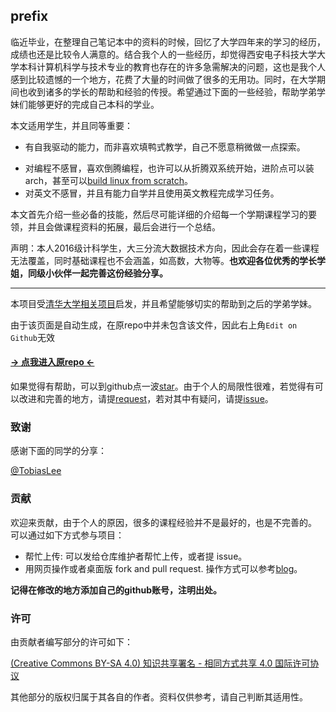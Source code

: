 ## prefix

临近毕业，在整理自己笔记本中的资料的时候，回忆了大学四年来的学习的经历，成绩也还是比较令人满意的。结合我个人的一些经历，却觉得西安电子科技大学大学本科计算机科学与技术专业的教育也存在的许多急需解决的问题，这也是我个人感到比较遗憾的一个地方，花费了大量的时间做了很多的无用功。同时，在大学期间也收到诸多的学长的帮助和经验的传授。希望通过下面的一些经验，帮助学弟学妹们能够更好的完成自己本科的学业。

本文适用学生，并且同等重要：

+ 有自我驱动的能力，而非喜欢填鸭式教学，自己不愿意稍微做一点探索。

- 对编程不感冒，喜欢倒腾编程，也许可以从折腾双系统开始，进阶点可以装arch，甚至可以[build linux from scratch](<http://www.linuxfromscratch.org/>)。
- 对英文不感冒，并且有能力自学并且使用英文教程完成学习任务。



本文首先介绍一些必备的技能，然后尽可能详细的介绍每一个学期课程学习的要领，并且会做课程资料的拓展，最后会进行一个总结。



声明：本人2016级计科学生，大三分流大数据技术方向，因此会存在着一些课程无法覆盖，同时基础课程也不会涵盖，如高数，大物等。__也欢迎各位优秀的学长学姐，同级小伙伴一起完善这份经验分享。__



_____________________________





本项目受[清华大学相关项目](<https://github.com/PKUanonym/REKCARC-TSC-UHT>)启发，并且希望能够切实的帮助到之后的学弟学妹。

由于该页面是自动生成，在原repo中并未包含该文件，因此右上角`Edit on Github`无效

#### [→ 点我进入原repo ←](<https://github.com/baolintian/XDU_CS_Learning>) 

如果觉得有帮助，可以到github点一波[star](https://github.com/baolintian/XDU_CS_Learning)。由于个人的局限性很难，若觉得有可以改进和完善的地方，请提[request](https://github.com/baolintian/XDU_CS_Learning/pulls)，若对其中有疑问，请提[issue](https://github.com/baolintian/XDU_CS_Learning/issues)。



### 致谢

感谢下面的同学的分享：

[@TobiasLee](https://github.com/TobiasLee)



### 贡献

欢迎来贡献，由于个人的原因，很多的课程经验并不是最好的，也是不完善的。
可以通过如下方式参与项目：
+ 帮忙上传: 可以发给仓库维护者帮忙上传，或者提 issue。
+ 用网页操作或者桌面版 fork and pull request. 操作方式可以参考[blog](https://blog.csdn.net/qq_29277155/article/details/51048990)。

__记得在修改的地方添加自己的github账号，注明出处。__



### 许可

由贡献者编写部分的许可如下：

[(Creative Commons BY-SA 4.0) 知识共享署名 - 相同方式共享 4.0 国际许可协议](https://creativecommons.org/licenses/by-nc-sa/4.0/deed.zh)

其他部分的版权归属于其各自的作者。资料仅供参考，请自己判断其适用性。